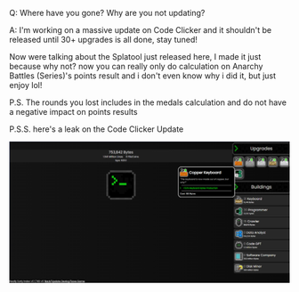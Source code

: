 Q: Where have you gone? Why are you not updating?

A: I'm working on a massive update on Code Clicker and it shouldn't be released until 30+ upgrades is all done, stay tuned!

Now were talking about the Splatool just released here, I made it just because why not? now you can really only do calculation on Anarchy Battles (Series)'s points result and i don't even know why i did it, but just enjoy lol!

P.S. The rounds you lost includes in the medals calculation and do not have a negative impact on points results

P.S.S. here's a leak on the Code Clicker Update

![Update Leak](ccleak.png)